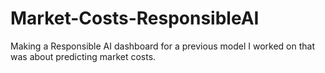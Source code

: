 # Market-Costs-ResponsibleAI
Making a Responsible AI dashboard for a previous model I worked on that was about predicting market costs.
